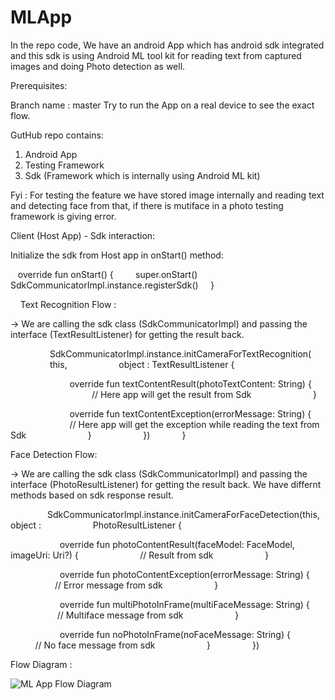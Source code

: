 # MLApp

In the repo code, We have an android App which has android sdk integrated and this sdk is using Android ML tool kit for reading text from captured images and doing Photo detection as well. 

Prerequisites:

Branch name : master
Try to run the App on a real device to see the exact flow.

GutHub repo contains:

1. Android App
2. Testing Framework
3. Sdk (Framework which is internally using Android ML kit)


Fyi : For testing the feature we have stored image internally and reading text and detecting face from that, if there is mutiface in a photo testing framework is giving error.

Client (Host App) - Sdk interaction:


Initialize the sdk from Host app in onStart() method:

   override fun onStart() {
        super.onStart()
        SdkCommunicatorImpl.instance.registerSdk()
    }

    
Text Recognition Flow :

-> We are calling the sdk class (SdkCommunicatorImpl) and passing the interface (TextResultListener) for getting the result back.

                SdkCommunicatorImpl.instance.initCameraForTextRecognition(
                    this,
                    object : TextResultListener {

                        override fun textContentResult(photoTextContent: String) {
                                     // Here app will get the result from Sdk
                        }

                        override fun textContentException(errorMessage: String) {
                            // Here app will get the exception while reading the text from Sdk
                        }
                    })
            }


Face Detection Flow:

-> We are calling the sdk class (SdkCommunicatorImpl) and passing the interface (PhotoResultListener) for getting the result back. We have differnt methods based on sdk response result.

               SdkCommunicatorImpl.instance.initCameraForFaceDetection(this, object :
                    PhotoResultListener {

                    override fun photoContentResult(faceModel: FaceModel, imageUri: Uri?) {
                        // Result from sdk
                    }

                    override fun photoContentException(errorMessage: String) {
                        // Error message from sdk
                    }

                    override fun multiPhotoInFrame(multiFaceMessage: String) {
                         // Multiface message from sdk
                    }

                    override fun noPhotoInFrame(noFaceMessage: String) {
                        // No face message from sdk 
                    }
                })




Flow Diagram :


![ML App Flow Diagram](https://user-images.githubusercontent.com/58584559/119109082-7e061a80-ba3e-11eb-9055-d3faa74cf2ee.png)
